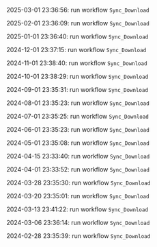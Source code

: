 2025-03-01 23:36:56: run workflow `Sync_Download` 

2025-02-01 23:36:09: run workflow `Sync_Download` 

2025-01-01 23:36:40: run workflow `Sync_Download` 

2024-12-01 23:37:15: run workflow `Sync_Download` 

2024-11-01 23:38:40: run workflow `Sync_Download` 

2024-10-01 23:38:29: run workflow `Sync_Download` 

2024-09-01 23:35:31: run workflow `Sync_Download` 

2024-08-01 23:35:23: run workflow `Sync_Download` 

2024-07-01 23:35:25: run workflow `Sync_Download` 

2024-06-01 23:35:23: run workflow `Sync_Download` 

2024-05-01 23:35:08: run workflow `Sync_Download` 

2024-04-15 23:33:40: run workflow `Sync_Download` 

2024-04-01 23:33:52: run workflow `Sync_Download` 

2024-03-28 23:35:30: run workflow `Sync_Download` 

2024-03-20 23:35:01: run workflow `Sync_Download` 

2024-03-13 23:41:22: run workflow `Sync_Download` 

2024-03-06 23:36:14: run workflow `Sync_Download` 

2024-02-28 23:35:39: run workflow `Sync_Download` 


